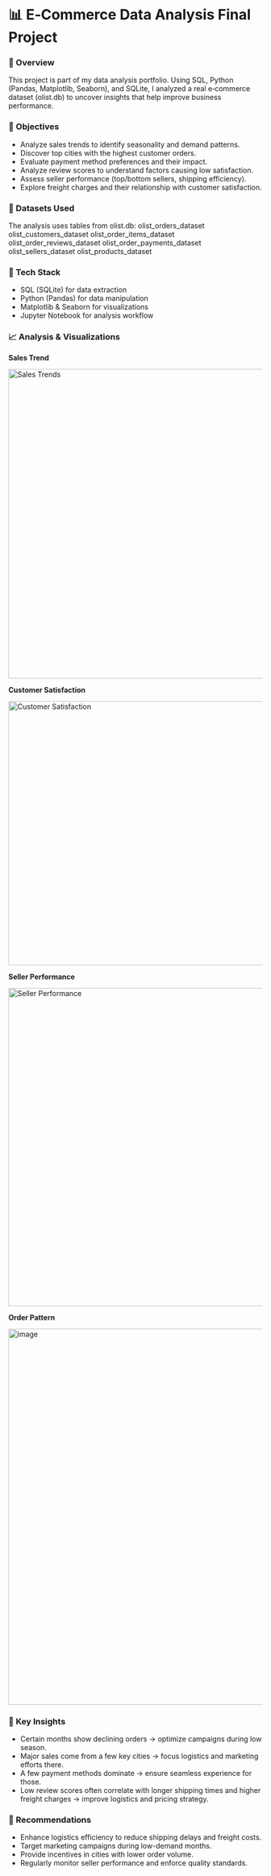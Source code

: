 # 📊 E‑Commerce Data Analysis Final Project

### 📌 Overview
This project is part of my data analysis portfolio.
Using SQL, Python (Pandas, Matplotlib, Seaborn), and SQLite, I analyzed a real e‑commerce dataset (olist.db) to uncover insights that help improve business performance.

### 🎯 Objectives
- Analyze sales trends to identify seasonality and demand patterns.
- Discover top cities with the highest customer orders.
- Evaluate payment method preferences and their impact.
- Analyze review scores to understand factors causing low satisfaction.
- Assess seller performance (top/bottom sellers, shipping efficiency).
- Explore freight charges and their relationship with customer satisfaction.

### 📂 Datasets Used
The analysis uses tables from olist.db:
olist_orders_dataset
olist_customers_dataset
olist_order_items_dataset
olist_order_reviews_dataset
olist_order_payments_dataset
olist_sellers_dataset
olist_products_dataset

### 🔧 Tech Stack
- SQL (SQLite) for data extraction
- Python (Pandas) for data manipulation
- Matplotlib & Seaborn for visualizations
- Jupyter Notebook for analysis workflow

### 📈 Analysis & Visualizations
**Sales Trend**

<img width="922" height="614" alt="Sales Trends" src="https://github.com/user-attachments/assets/8433d97c-60bf-4472-b967-36395fa9ec39" />

**Customer Satisfaction**

<img width="1382" height="524" alt="Customer Satisfaction" src="https://github.com/user-attachments/assets/d6a7f0cc-aa5b-4361-bfcb-0cb80963f269" />

**Seller Performance**

<img width="778" height="631" alt="Seller Performance" src="https://github.com/user-attachments/assets/021b91aa-e1d6-48d8-ad52-d0514f9f64ef" />

**Order Pattern**

<img width="1003" height="746" alt="image" src="https://github.com/user-attachments/assets/02ff02f0-4e5f-4af0-95db-a937cc9c026d" />

### 📌 Key Insights
- Certain months show declining orders → optimize campaigns during low season.
- Major sales come from a few key cities → focus logistics and marketing efforts there.
- A few payment methods dominate → ensure seamless experience for those.
- Low review scores often correlate with longer shipping times and higher freight charges → improve logistics and pricing strategy.

### 🚀 Recommendations
- Enhance logistics efficiency to reduce shipping delays and freight costs.
- Target marketing campaigns during low-demand months.
- Provide incentives in cities with lower order volume.
- Regularly monitor seller performance and enforce quality standards.
